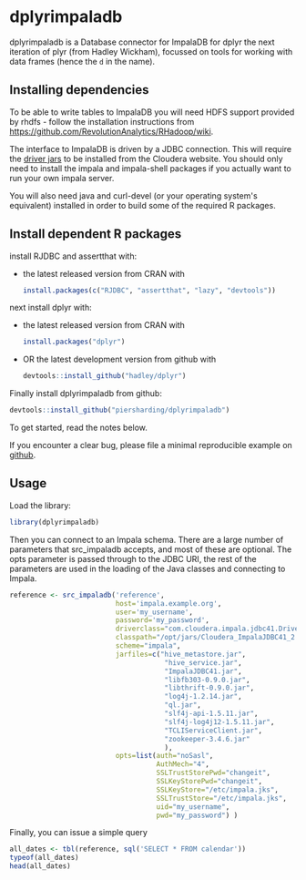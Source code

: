 # dplyrimpaladb

dplyrimpaladb is a Database connector for ImpalaDB for dplyr the next iteration of plyr (from Hadley Wickham), focussed on tools for working with data frames (hence the `d` in the name).


## Installing dependencies

To be able to write tables to ImpalaDB you will need HDFS support provided by rhdfs - follow the installation instructions from https://github.com/RevolutionAnalytics/RHadoop/wiki.

The interface to ImpalaDB is driven by a JDBC connection.  This will require the [driver jars](https://www.cloudera.com/downloads/connectors/impala/jdbc/2-5-29.html) to be installed from the Cloudera website. You should only need to install the impala and impala-shell packages if you actually want to run your own impala server.

You will also need java and curl-devel (or your operating system's equivalent) installed in order to build some of the required R packages.

## Install dependent R packages

install RJDBC and assertthat with:

* the latest released version from CRAN with

    ```R
    install.packages(c("RJDBC", "assertthat", "lazy", "devtools"))
    ```

next install dplyr with:

* the latest released version from CRAN with

    ```R
    install.packages("dplyr")
    ```

* OR the latest development version from github with

    ```R
    devtools::install_github("hadley/dplyr")
    ```

Finally install dplyrimpaladb from github:

```R
devtools::install_github("piersharding/dplyrimpaladb")
```

To get started, read the notes below.

If you encounter a clear bug, please file a minimal reproducible example on [github](https://github.com/piersharding/impaladbdplyr/issues).

## Usage

Load the library:

```R
library(dplyrimpaladb)
```


Then you can connect to an Impala schema.  There are a large number of parameters that src_impaladb accepts, and most of these are optional.  The opts parameter is passed through to the JDBC URI, the rest of the parameters are used in the loading of the Java classes and connecting to Impala.

```R
reference <- src_impaladb('reference',
                          host='impala.example.org',
                          user='my_username',
                          password='my_password',
                          driverclass="com.cloudera.impala.jdbc41.Driver",
                          classpath="/opt/jars/Cloudera_ImpalaJDBC41_2.5.29/",
                          scheme="impala",
                          jarfiles=c("hive_metastore.jar",
                                      "hive_service.jar",
                                      "ImpalaJDBC41.jar",
                                      "libfb303-0.9.0.jar",
                                      "libthrift-0.9.0.jar",
                                      "log4j-1.2.14.jar",
                                      "ql.jar",
                                      "slf4j-api-1.5.11.jar",
                                      "slf4j-log4j12-1.5.11.jar",
                                      "TCLIServiceClient.jar",
                                      "zookeeper-3.4.6.jar"
                                      ),
                          opts=list(auth="noSasl",
                                    AuthMech="4",
                                    SSLTrustStorePwd="changeit",
                                    SSLKeyStorePwd="changeit",
                                    SSLKeyStore="/etc/impala.jks",
                                    SSLTrustStore="/etc/impala.jks",
                                    uid="my_username",
                                    pwd="my_password") )
```

Finally, you can issue a simple query

```R
all_dates <- tbl(reference, sql('SELECT * FROM calendar'))
typeof(all_dates)
head(all_dates)
```